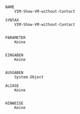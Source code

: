 ﻿```

NAME
    VIM-Show-VM-without-Contact
    
SYNTAX
    VIM-Show-VM-without-Contact  
    
    
PARAMETER
    Keine
    
    
EINGABEN
    Keine
    
    
AUSGABEN
    System.Object
    
ALIASE
    Keine
    

HINWEISE
    Keine



```

